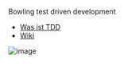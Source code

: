 Bowling test driven development

- [Was ist TDD](https://www.ionos.at/digitalguide/websites/web-entwicklung/was-ist-test-driven-development/)
- [Wiki](https://en.wikipedia.org/wiki/Test-driven_development)

![image](https://github.com/user-attachments/assets/cfc3c154-e3ac-42aa-8546-6b90d72e2548)

